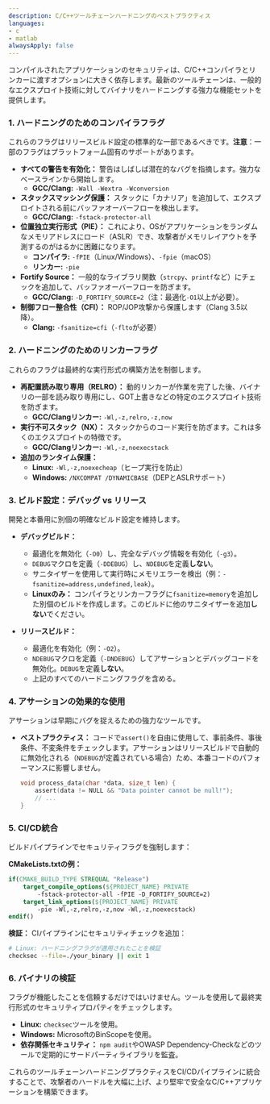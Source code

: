 ```yaml
---
description: C/C++ツールチェーンハードニングのベストプラクティス
languages:
- c
- matlab
alwaysApply: false
---
```


コンパイルされたアプリケーションのセキュリティは、C/C++コンパイラとリンカーに渡すオプションに大きく依存します。最新のツールチェーンは、一般的なエクスプロイト技術に対してバイナリをハードニングする強力な機能セットを提供します。

### 1. ハードニングのためのコンパイラフラグ

これらのフラグはリリースビルド設定の標準的な一部であるべきです。**注意**：一部のフラグはプラットフォーム固有のサポートがあります。

*   **すべての警告を有効化：** 警告はしばしば潜在的なバグを指摘します。強力なベースラインから開始します。
    *   **GCC/Clang:** `-Wall -Wextra -Wconversion`
*   **スタックスマッシング保護：** スタックに「カナリア」を追加して、エクスプロイトされる前にバッファオーバーフローを検出します。
    *   **GCC/Clang:** `-fstack-protector-all`
*   **位置独立実行形式（PIE）：** これにより、OSがアプリケーションをランダムなメモリアドレスにロード（ASLR）でき、攻撃者がメモリレイアウトを予測するのがはるかに困難になります。
    *   **コンパイラ:** `-fPIE`（Linux/Windows）、`-fpie`（macOS）
    *   **リンカー:** `-pie`
*   **Fortify Source：** 一般的なライブラリ関数（`strcpy`、`printf`など）にチェックを追加して、バッファオーバーフローを防ぎます。
    *   **GCC/Clang:** `-D_FORTIFY_SOURCE=2`（注：最適化`-O1`以上が必要）。
*   **制御フロー整合性（CFI）：** ROP/JOP攻撃から保護します（Clang 3.5以降）。
    *   **Clang:** `-fsanitize=cfi`（`-flto`が必要）

### 2. ハードニングのためのリンカーフラグ

これらのフラグは最終的な実行形式の構築方法を制御します。

*   **再配置読み取り専用（RELRO）：** 動的リンカーが作業を完了した後、バイナリの一部を読み取り専用にし、GOT上書きなどの特定のエクスプロイト技術を防ぎます。
    *   **GCC/Clangリンカー:** `-Wl,-z,relro,-z,now`
*   **実行不可スタック（NX）：** スタックからのコード実行を防ぎます。これは多くのエクスプロイトの特徴です。
    *   **GCC/Clangリンカー:** `-Wl,-z,noexecstack`
*   **追加のランタイム保護：**
    *   **Linux:** `-Wl,-z,noexecheap`（ヒープ実行を防止）
    *   **Windows:** `/NXCOMPAT /DYNAMICBASE`（DEPとASLRサポート）

### 3. ビルド設定：デバッグ vs リリース

開発と本番用に別個の明確なビルド設定を維持します。

*   **デバッグビルド：**
    *   最適化を無効化（`-O0`）し、完全なデバッグ情報を有効化（`-g3`）。
    *   `DEBUG`マクロを定義（`-DDEBUG`）し、`NDEBUG`を定義**しない**。
    *   サニタイザーを使用して実行時にメモリエラーを検出（例：`-fsanitize=address,undefined,leak`）。
    *	**Linuxのみ：** コンパイラとリンカーフラグに`fsanitize=memory`を追加した別個のビルドを作成します。このビルドに他のサニタイザーを追加**しない**でください。

*   **リリースビルド：**
    *   最適化を有効化（例：`-O2`）。
    *   `NDEBUG`マクロを定義（`-DNDEBUG`）してアサーションとデバッグコードを無効化。`DEBUG`を定義**しない**。
    *   上記のすべてのハードニングフラグを含める。

### 4. アサーションの効果的な使用

アサーションは早期にバグを捉えるための強力なツールです。

*   **ベストプラクティス：** コードで`assert()`を自由に使用して、事前条件、事後条件、不変条件をチェックします。アサーションはリリースビルドで自動的に無効化される（`NDEBUG`が定義されている場合）ため、本番コードのパフォーマンスに影響しません。

    ```c
    void process_data(char *data, size_t len) {
        assert(data != NULL && "Data pointer cannot be null!");
        // ...
    }
    ```

### 5. CI/CD統合

ビルドパイプラインでセキュリティフラグを強制します：

**CMakeLists.txtの例：**
```cmake
if(CMAKE_BUILD_TYPE STREQUAL "Release")
    target_compile_options(${PROJECT_NAME} PRIVATE
        -fstack-protector-all -fPIE -D_FORTIFY_SOURCE=2)
    target_link_options(${PROJECT_NAME} PRIVATE
        -pie -Wl,-z,relro,-z,now -Wl,-z,noexecstack)
endif()
```

**検証：** CIパイプラインにセキュリティチェックを追加：
```bash
# Linux: ハードニングフラグが適用されたことを検証
checksec --file=./your_binary || exit 1
```

### 6. バイナリの検証

フラグが機能したことを信頼するだけではいけません。ツールを使用して最終実行形式のセキュリティプロパティをチェックします。

*   **Linux:** `checksec`ツールを使用。
*   **Windows:** MicrosoftのBinScopeを使用。
*   **依存関係セキュリティ：** `npm audit`やOWASP Dependency-Checkなどのツールで定期的にサードパーティライブラリを監査。

これらのツールチェーンハードニングプラクティスをCI/CDパイプラインに統合することで、攻撃者のハードルを大幅に上げ、より堅牢で安全なC/C++アプリケーションを構築できます。
